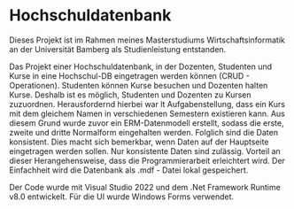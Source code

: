 # Hochschuldatenbank
Dieses Projekt ist im Rahmen meines Masterstudiums Wirtschaftsinformatik an der Universität Bamberg als Studienleistung entstanden.

Das Projekt einer Hochschuldatenbank, in der Dozenten, Studenten und Kurse in eine Hochschul-DB eingetragen werden können (CRUD - Operationen).
Studenten können Kurse besuchen und Dozenten halten Kurse. Deshalb ist es möglich, Studenten und Dozenten zu Kursen zuzuordnen. Herausfordernd 
hierbei war lt Aufgabenstellung, dass ein Kurs mit dem gleichem Namen in verschiedenen Semestern existieren kann. Aus diesem Grund wurde zuvor 
ein ERM-Datenmodell erstellt, sodass die erste, zweite und dritte Normalform eingehalten werden. Folglich sind die Daten konsistent. Dies macht
sich bemerkbar, wenn Daten auf der Hauptseite eingetragen werden sollen. Nur konsistente Daten sind zulässig. Vorteil an dieser Herangehensweise,
dass die Programmierarbeit erleichtert wird. Der Einfachheit wird die Datenbank als .mdf - Datei lokal gespeichert. 

Der Code wurde mit Visual Studio 2022 und dem .Net Framework Runtime v8.0 entwickelt. Für die UI wurde Windows Forms verwendet.
